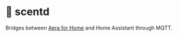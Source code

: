 # 🌸 scentd

Bridges between [Aera for Home](https://www.aeraforhome.com/) and Home
Assistant through MQTT.
